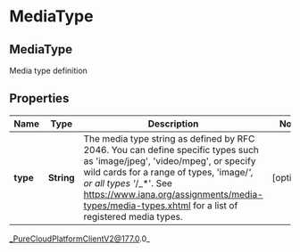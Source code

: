 # MediaType

## MediaType
Media type definition

## Properties

|Name | Type | Description | Notes|
|------------ | ------------- | ------------- | -------------|
| **type** | **String** | The media type string as defined by RFC 2046. You can define specific types such as &#39;image/jpeg&#39;, &#39;video/mpeg&#39;, or specify wild cards for a range of types, &#39;image/_*&#39;, or all types &#39;*_/_*&#39;. See https://www.iana.org/assignments/media-types/media-types.xhtml for a list of registered media types. | [optional] |



_PureCloudPlatformClientV2@177.0.0_
